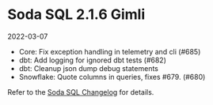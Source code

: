 # Soda SQL 2.1.6 Gimli
2022-03-07

* Core: Fix exception handling in telemetry and cli (#685)
* dbt: Add logging for ignored dbt tests (#682)
* dbt: Cleanup json dump debug statements
* Snowflake: Quote columns in queries, fixes #679. (#680)

Refer to the <a href="https://github.com/sodadata/soda-sql/blob/main/CHANGELOG.md" target="_blank">Soda SQL Changelog</a> for details.